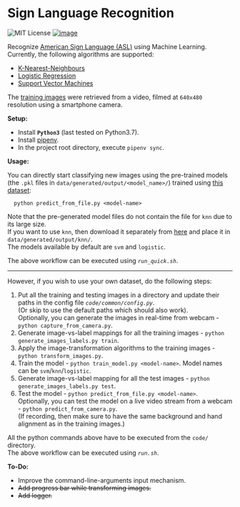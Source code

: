 # Sign Language Recognition

![MIT License](https://img.shields.io/badge/license-MIT-green.svg)
[![image](https://img.shields.io/badge/Say%20Thanks-!-1EAEDB.svg)](https://saythanks.io/to/Anmol-Singh-Jaggi)

Recognize [American Sign Language (ASL)](https://en.wikipedia.org/wiki/American_Sign_Language) using Machine Learning.  
Currently, the following algorithms are supported:
 - [K-Nearest-Neighbours](https://en.wikipedia.org/wiki/K-nearest_neighbors_algorithm)
 - [Logistic Regression](https://en.wikipedia.org/wiki/Logistic_regression)
 - [Support Vector Machines](https://en.wikipedia.org/wiki/Support_vector_machine)

The [training images](https://drive.google.com/drive/folders/0Bw239KLrN7zoNkU5elZMRkc4TU0?usp=sharing) were retrieved from a video, filmed at `640x480` resolution using a smartphone camera.

**Setup:**
 - Install **`Python3`** (last tested on Python3.7).
 - Install [pipenv](https://pipenv.readthedocs.io/en/latest/).
 - In the project root directory, execute `pipenv sync`.

**Usage:**

You can directly start classifying new images using the pre-trained models (the `.pkl` files in `data/generated/output/<model_name>/`) trained using [this dataset](https://drive.google.com/drive/folders/0Bw239KLrN7zoNkU5elZMRkc4TU0?usp=sharing):

      python predict_from_file.py <model-name>

Note that the pre-generated model files do not contain the file for `knn` due to its large size.  
If you want to use `knn`, then download it separately from [here](https://drive.google.com/open?id=0Bw239KLrN7zoMWRCRjBTUUhtY1U) and place it in `data/generated/output/knn/`.  
The models available by default are `svm` and `logistic`.

The above workflow can be executed using *`run_quick.sh`*.

---------------------------------------------------------

However, if you wish to use your own dataset, do the following steps:  
 1. Put all the training and testing images in a directory and update their paths in the config file *`code/common/config.py`*.  
    (Or skip to use the default paths which should also work).  
    Optionally, you can generate the images in real-time from webcam - `python capture_from_camera.py`.
 2. Generate image-vs-label mappings for all the training images - `python generate_images_labels.py train`.
 3. Apply the image-transformation algorithms to the training images - `python transform_images.py`.
 4. Train the model - `python train_model.py <model-name>`. Model names can be `svm`/`knn`/`logistic`.
 6. Generate image-vs-label mapping for all the test images - `python generate_images_labels.py test`.
 7. Test the model - `python predict_from_file.py <model-name>`.  
    Optionally, you can test the model on a live video stream from a webcam - `python predict_from_camera.py`.  
    (If recording, then make sure to have the same background and hand alignment as in the training images.)

All the python commands above have to be executed from the `code/` directory.  
The above workflow can be executed using *`run.sh`*.

**To-Do:**
 - Improve the command-line-arguments input mechanism.
 - ~~Add progress bar while transforming images.~~
 - ~~Add logger.~~
